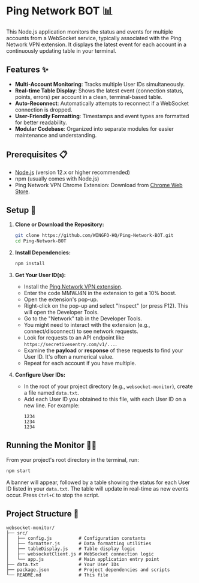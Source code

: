 # Ping Network BOT 📊

This Node.js application monitors the status and events for multiple accounts from a WebSocket service, typically associated with the Ping Network VPN extension. It displays the latest event for each account in a continuously updating table in your terminal.

## Features ✨

* **Multi-Account Monitoring**: Tracks multiple User IDs simultaneously.
* **Real-time Table Display**: Shows the latest event (connection status, points, errors) per account in a clean, terminal-based table.
* **Auto-Reconnect**: Automatically attempts to reconnect if a WebSocket connection is dropped.
* **User-Friendly Formatting**: Timestamps and event types are formatted for better readability.
* **Modular Codebase**: Organized into separate modules for easier maintenance and understanding.

## Prerequisites 📋

* [Node.js](https://nodejs.org/) (version 12.x or higher recommended)
* npm (usually comes with Node.js)
* Ping Network VPN Chrome Extension: Download from [Chrome Web Store](https://chromewebstore.google.com/detail/ping-network-vpn/geeedmdpncfeomhgbjeafcahepjelimg).

## Setup 🚀

1.  **Clone or Download the Repository:**
    ```bash
    git clone https://github.com/WINGFO-HQ/Ping-Network-BOT.git
    cd Ping-Network-BOT
    ```

2.  **Install Dependencies:**
    ```bash
    npm install
    ```

3.  **Get Your User ID(s):**
    * Install the [Ping Network VPN extension](https://chromewebstore.google.com/detail/ping-network-vpn/geeedmdpncfeomhgbjeafcahepjelimg).
    * Enter the code MMWJ4N in the extension to get a 10% boost.
    * Open the extension's pop-up.
    * Right-click on the pop-up and select "Inspect" (or press F12). This will open the Developer Tools.
    * Go to the "Network" tab in the Developer Tools.
    * You might need to interact with the extension (e.g., connect/disconnect) to see network requests.
    * Look for requests to an API endpoint like `https://secretivesentry.com/v1/...`.
    * Examine the **payload** or **response** of these requests to find your User ID. It's often a numerical value.
    * Repeat for each account if you have multiple.

4.  **Configure User IDs:**
    * In the root of your project directory (e.g., `websocket-monitor`), create a file named `data.txt`.
    * Add each User ID you obtained to this file, with each User ID on a new line. For example:
        ```
        1234
        1234
        1234
        ```

## Running the Monitor 🏃‍♂️

From your project's root directory in the terminal, run:

```bash
npm start
```

A banner will appear, followed by a table showing the status for each User ID listed in your `data.txt`. The table will update in real-time as new events occur. Press `Ctrl+C` to stop the script.

## Project Structure 📁

```
websocket-monitor/
├── src/
│   ├── config.js          # Configuration constants
│   ├── formatter.js       # Data formatting utilities
│   ├── tableDisplay.js    # Table display logic
│   ├── websocketClient.js # WebSocket connection logic
│   └── app.js             # Main application entry point
├── data.txt               # Your User IDs
├── package.json           # Project dependencies and scripts
└── README.md              # This file
```